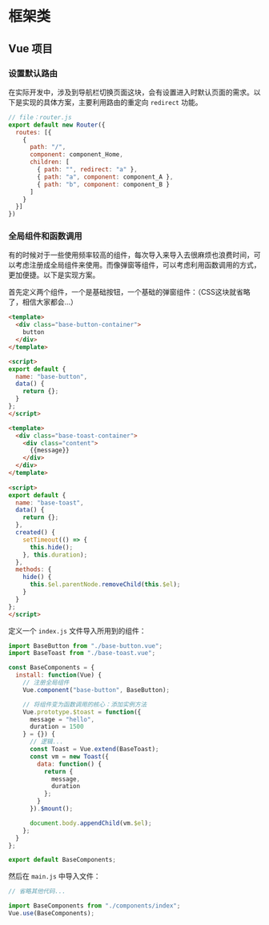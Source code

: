 # 框架类

## Vue 项目

### 设置默认路由

在实际开发中，涉及到导航栏切换页面这块，会有设置进入时默认页面的需求。以下是实现的具体方案，主要利用路由的重定向 `redirect` 功能。

```js
// file：router.js
export default new Router({
  routes: [{
    {
      path: "/",
      component: component_Home,
      children: [
        { path: "", redirect: "a" },
        { path: "a", component: component_A },
        { path: "b", component: component_B }
      ]
    }
  }]
})
```

### 全局组件和函数调用

有的时候对于一些使用频率较高的组件，每次导入来导入去很麻烦也浪费时间，可以考虑注册成全局组件来使用。而像弹窗等组件，可以考虑利用函数调用的方式，更加便捷。以下是实现方案。

首先定义两个组件，一个是基础按钮，一个基础的弹窗组件：（CSS这块就省略了，相信大家都会...）

``` html
<template>
  <div class="base-button-container">
    button
  </div>
</template>

<script>
export default {
  name: "base-button",
  data() {
    return {};
  }
};
</script>
```

```html
<template>
  <div class="base-toast-container">
    <div class="content">
      {{message}}
    </div>
  </div>
</template>
  
<script>
export default {
  name: "base-toast",
  data() {
    return {};
  },
  created() {
    setTimeout(() => {
      this.hide();
    }, this.duration);
  },
  methods: {
    hide() {
      this.$el.parentNode.removeChild(this.$el);
    }
  }
};
</script>
```

定义一个 `index.js` 文件导入所用到的组件：

```js
import BaseButton from "./base-button.vue";
import BaseToast from "./base-toast.vue";

const BaseComponents = {
  install: function(Vue) {
    // 注册全局组件
    Vue.component("base-button", BaseButton);

    // 将组件变为函数调用的核心：添加实例方法
    Vue.prototype.$toast = function({
      message = "hello",
      duration = 1500
    } = {}) {
      // 逻辑...
      const Toast = Vue.extend(BaseToast);
      const vm = new Toast({
        data: function() {
          return {
            message,
            duration
          };
        }
      }).$mount();

      document.body.appendChild(vm.$el);
    };
  }
};

export default BaseComponents;
```

然后在 `main.js` 中导入文件：

```js
// 省略其他代码...

import BaseComponents from "./components/index";
Vue.use(BaseComponents);
```